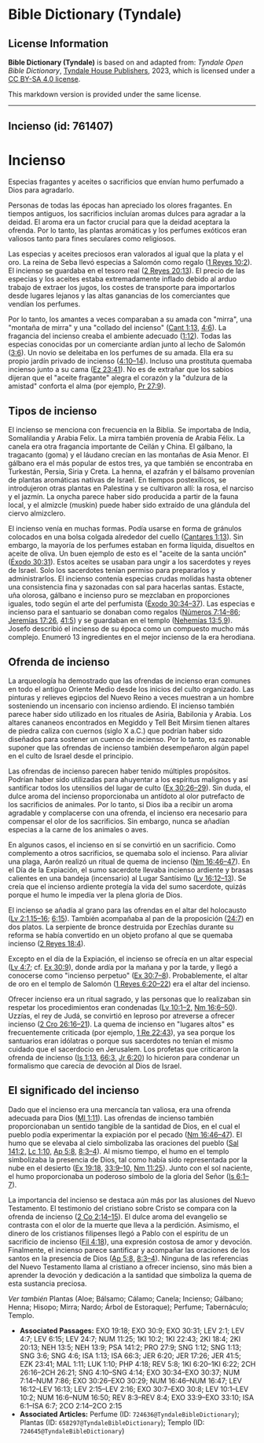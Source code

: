 # Bible Dictionary (Tyndale)

## License Information

**Bible Dictionary (Tyndale)** is based on and adapted from: _Tyndale Open Bible Dictionary_, [Tyndale House Publishers](https://tyndaleopenresources.com/), 2023, which is licensed under a [CC BY-SA 4.0 license](https://creativecommons.org/licenses/by-sa/4.0/legalcode.en).

This markdown version is provided under the same license.



--------------------------------

## Incienso (id: 761407)

Incienso
========

Especias fragantes y aceites o sacrificios que envían humo perfumado a Dios para agradarlo.

Personas de todas las épocas han apreciado los olores fragantes. En tiempos antiguos, los sacrificios incluían aromas dulces para agradar a la deidad. El aroma era un factor crucial para que la deidad aceptara la ofrenda. Por lo tanto, las plantas aromáticas y los perfumes exóticos eran valiosos tanto para fines seculares como religiosos.

Las especias y aceites preciosos eran valorados al igual que la plata y el oro. La reina de Seba llevó especias a Salomón como regalo ([1 Reyes 10:2](https://ref.ly/1Kgs10:2)). El incienso se guardaba en el tesoro real ([2 Reyes 20:13](https://ref.ly/2Kgs20:13)). El precio de las especias y los aceites estaba extremadamente inflado debido al arduo trabajo de extraer los jugos, los costes de transporte para importarlos desde lugares lejanos y las altas ganancias de los comerciantes que vendían los perfumes.

Por lo tanto, los amantes a veces comparaban a su amada con "mirra", una "montaña de mirra" y una "collado del incienso" ([Cant 1:13,](https://ref.ly/Song1:13) [4:6](https://ref.ly/Song4:6)). La fragancia del incienso creaba el ambiente adecuado ([1:12](https://ref.ly/Song1:12)). Todas las especias conocidas por un comerciante ardían junto al lecho de Salomón ([3:6](https://ref.ly/Song3:6)). Un novio se deleitaba en los perfumes de su amada. Ella era su propio jardín privado de incienso ([4:10–14](https://ref.ly/Song4:10-Song4:14)). Incluso una prostituta quemaba incienso junto a su cama ([Ez 23:41](https://ref.ly/Ezek23:41)). No es de extrañar que los sabios dijeran que el "aceite fragante" alegra el corazón y la "dulzura de la amistad" conforta el alma (por ejemplo, [Pr 27:9](https://ref.ly/Prov27:9)).

Tipos de incienso
-----------------

El incienso se menciona con frecuencia en la Biblia. Se importaba de India, Somalilandia y Arabia Felix. La mirra también provenía de Arabia Félix. La canela era otra fragancia importante de Ceilán y China. El gálbano, la tragacanto (goma) y el láudano crecían en las montañas de Asia Menor. El gálbano era el más popular de estos tres, ya que también se encontraba en Turkestán, Persia, Siria y Creta. La henna, el azafrán y el bálsamo provenían de plantas aromáticas nativas de Israel. En tiempos postexílicos, se introdujeron otras plantas en Palestina y se cultivaron allí: la rosa, el narciso y el jazmín. La onycha parece haber sido producida a partir de la fauna local, y el almizcle (muskin) puede haber sido extraído de una glándula del ciervo almizclero.

El incienso venía en muchas formas. Podía usarse en forma de gránulos colocados en una bolsa colgada alrededor del cuello ([Cantares 1:13](https://ref.ly/Song1:13)). Sin embargo, la mayoría de los perfumes estaban en forma líquida, disueltos en aceite de oliva. Un buen ejemplo de esto es el "aceite de la santa unción" ([Éxodo 30:31](https://ref.ly/Exod30:31)). Estos aceites se usaban para ungir a los sacerdotes y reyes de Israel. Solo los sacerdotes tenían permiso para prepararlos y administrarlos. El incienso contenía especias crudas molidas hasta obtener una consistencia fina y sazonadas con sal para hacerlas santas. Estacte, uña olorosa, gálbano e incienso puro se mezclaban en proporciones iguales, todo según el arte del perfumista ([Éxodo 30:34–37](https://ref.ly/Exod30:34-Exod30:37)). Las especias e incienso para el santuario se donaban como regalos ([Números 7:14–86](https://ref.ly/Num7:14-Num7:86); [Jeremías 17:26,](https://ref.ly/Jer17:26) [41:5](https://ref.ly/Jer41:5)) y se guardaban en el templo ([Nehemías 13:5,9](https://ref.ly/Neh13:5,Neh13:9)). Josefo describió el incienso de su época como un compuesto mucho más complejo. Enumeró 13 ingredientes en el mejor incienso de la era herodiana.

Ofrenda de incienso
-------------------

La arqueología ha demostrado que las ofrendas de incienso eran comunes en todo el antiguo Oriente Medio desde los inicios del culto organizado. Las pinturas y relieves egipcios del Nuevo Reino a veces muestran a un hombre sosteniendo un incensario con incienso ardiendo. El incienso también parece haber sido utilizado en los rituales de Asiria, Babilonia y Arabia. Los altares cananeos encontrados en Megiddo y Tell Beit Mirsim tienen altares de piedra caliza con cuernos (siglo X a.C.) que podrían haber sido diseñados para sostener un cuenco de incienso. Por lo tanto, es razonable suponer que las ofrendas de incienso también desempeñaron algún papel en el culto de Israel desde el principio.

Las ofrendas de incienso parecen haber tenido múltiples propósitos. Podrían haber sido utilizadas para ahuyentar a los espíritus malignos y así santificar todos los utensilios del lugar de culto ([Ex 30:26–29](https://ref.ly/Exod30:26-Exod30:29)). Sin duda, el dulce aroma del incienso proporcionaba un antídoto al olor putrefacto de los sacrificios de animales. Por lo tanto, si Dios iba a recibir un aroma agradable y complacerse con una ofrenda, el incienso era necesario para compensar el olor de los sacrificios. Sin embargo, nunca se añadían especias a la carne de los animales o aves.

En algunos casos, el incienso en sí se convirtió en un sacrificio. Como complemento a otros sacrificios, se quemaba solo el incienso. Para aliviar una plaga, Aarón realizó un ritual de quema de incienso ([Nm 16:46–47](https://ref.ly/Num16:46-Num16:47)). En el Día de la Expiación, el sumo sacerdote llevaba incienso ardiente y brasas calientes en una bandeja (incensario) al Lugar Santísimo ([Lv 16:12–13](https://ref.ly/Lev16:12-Lev16:13)). Se creía que el incienso ardiente protegía la vida del sumo sacerdote, quizás porque el humo le impedía ver la plena gloria de Dios.

El incienso se añadía al grano para las ofrendas en el altar del holocausto ([Lv 2:1,15–16](https://ref.ly/Lev2:1,Lev2:15-Lev2:16); [6:15](https://ref.ly/Lev6:15)). También acompañaba al pan de la proposición ([24:7](https://ref.ly/Lev24:7)) en dos platos. La serpiente de bronce destruida por Ezechîas durante su reforma se había convertido en un objeto profano al que se quemaba incienso ([2 Reyes 18:4](https://ref.ly/2Kgs18:4)).

Excepto en el día de la Expiación, el incienso se ofrecía en un altar especial ([Lv 4:7](https://ref.ly/Lev4:7); cf. [Ex 30:9](https://ref.ly/Exod30:9)), donde ardía por la mañana y por la tarde, y llegó a conocerse como "incienso perpetuo" ([Ex 30:7–8](https://ref.ly/Exod30:7-Exod30:8)). Probablemente, el altar de oro en el templo de Salomón ([1 Reyes 6:20–22](https://ref.ly/1Kgs6:20-1Kgs6:22)) era el altar del incienso.

Ofrecer incienso era un ritual sagrado, y las personas que lo realizaban sin respetar los procedimientos eran condenadas ([Lv 10:1–2,](https://ref.ly/Lev10:1-Lev10:2) [Nm 16:6–50](https://ref.ly/Num16:6-Num16:50)). Uzzías, el rey de Judá, se convirtió en leproso por atreverse a ofrecer incienso ([2 Cro 26:16–21](https://ref.ly/2Chr26:16-2Chr26:21)). La quema de incienso en "lugares altos" es frecuentemente criticada (por ejemplo, [1 Re 22:43](https://ref.ly/1Kgs22:43)), ya sea porque los santuarios eran idólatras o porque sus sacerdotes no tenían el mismo cuidado que el sacerdocio en Jerusalem. Los profetas que criticaron la ofrenda de incienso ([Is 1:13,](https://ref.ly/Isa1:13) [66:3,](https://ref.ly/Isa66:3) [Jr 6:20](https://ref.ly/Jer6:20)) lo hicieron para condenar un formalismo que carecía de devoción al Dios de Israel.

El significado del incienso
---------------------------

Dado que el incienso era una mercancía tan valiosa, era una ofrenda adecuada para Dios ([Ml 1:11](https://ref.ly/Mal1:11)). Las ofrendas de incienso también proporcionaban un sentido tangible de la santidad de Dios, en el cual el pueblo podía experimentar la expiación por el pecado ([Nm 16:46–47](https://ref.ly/Num16:46-Num16:47)). El humo que se elevaba al cielo simbolizaba las oraciones del pueblo ([Sal 141:2,](https://ref.ly/Ps141:2) [Lc 1:10,](https://ref.ly/Luke1:10) [Ap 5:8,](https://ref.ly/Rev5:8) [8:3–4](https://ref.ly/Rev8:3-Rev8:4)). Al mismo tiempo, el humo en el templo simbolizaba la presencia de Dios, tal como había sido representada por la nube en el desierto ([Ex 19:18,](https://ref.ly/Exod19:18) [33:9–10,](https://ref.ly/Exod33:9-Exod33:10) [Nm 11:25](https://ref.ly/Num11:25)). Junto con el sol naciente, el humo proporcionaba un poderoso símbolo de la gloria del Señor ([Is 6:1–7](https://ref.ly/Isa6:1-Isa6:7)).

La importancia del incienso se destaca aún más por las alusiones del Nuevo Testamento. El testimonio del cristiano sobre Cristo se compara con la ofrenda de incienso ([2 Co 2:14–15](https://ref.ly/2Cor2:14-2Cor2:15)). El dulce aroma del evangelio se contrasta con el olor de la muerte que lleva a la perdición. Asimismo, el dinero de los cristianos filipenses llegó a Pablo con el espíritu de un sacrificio de incienso ([Fil 4:18](https://ref.ly/Phil4:18)), una expresión costosa de amor y devoción. Finalmente, el incienso parece santificar y acompañar las oraciones de los santos en la presencia de Dios ([Ap 5:8,](https://ref.ly/Rev5:8) [8:3–4](https://ref.ly/Rev8:3-Rev8:4)). Ninguna de las referencias del Nuevo Testamento llama al cristiano a ofrecer incienso, sino más bien a aprender la devoción y dedicación a la santidad que simboliza la quema de esta sustancia preciosa.

*Ver también* Plantas (Aloe; Bálsamo; Cálamo; Canela; Incienso; Gálbano; Henna; Hisopo; Mirra; Nardo; Árbol de Estoraque); Perfume; Tabernáculo; Templo.

* **Associated Passages:** EXO 19:18; EXO 30:9; EXO 30:31; LEV 2:1; LEV 4:7; LEV 6:15; LEV 24:7; NUM 11:25; 1KI 10:2; 1KI 22:43; 2KI 18:4; 2KI 20:13; NEH 13:5; NEH 13:9; PSA 141:2; PRO 27:9; SNG 1:12; SNG 1:13; SNG 3:6; SNG 4:6; ISA 1:13; ISA 66:3; JER 6:20; JER 17:26; JER 41:5; EZK 23:41; MAL 1:11; LUK 1:10; PHP 4:18; REV 5:8; 1KI 6:20–1KI 6:22; 2CH 26:16–2CH 26:21; SNG 4:10–SNG 4:14; EXO 30:34–EXO 30:37; NUM 7:14–NUM 7:86; EXO 30:26–EXO 30:29; NUM 16:46–NUM 16:47; LEV 16:12–LEV 16:13; LEV 2:15–LEV 2:16; EXO 30:7–EXO 30:8; LEV 10:1–LEV 10:2; NUM 16:6–NUM 16:50; REV 8:3–REV 8:4; EXO 33:9–EXO 33:10; ISA 6:1–ISA 6:7; 2CO 2:14–2CO 2:15
* **Associated Articles:** Perfume (ID: `724636@TyndaleBibleDictionary`); Plantas (ID: `658297@TyndaleBibleDictionary`); Templo (ID: `724645@TyndaleBibleDictionary`)

